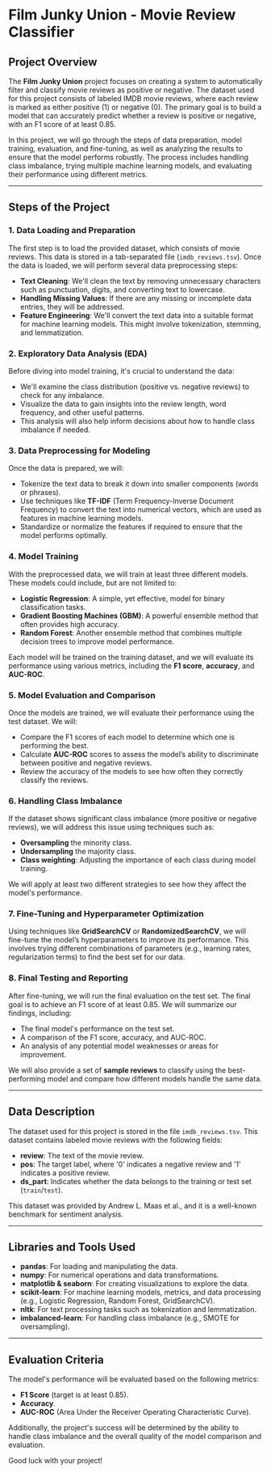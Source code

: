 # Film Junky Union - Movie Review Classifier

## Project Overview

The **Film Junky Union** project focuses on creating a system to automatically filter and classify movie reviews as positive or negative. The dataset used for this project consists of labeled IMDB movie reviews, where each review is marked as either positive (1) or negative (0). The primary goal is to build a model that can accurately predict whether a review is positive or negative, with an F1 score of at least 0.85.

In this project, we will go through the steps of data preparation, model training, evaluation, and fine-tuning, as well as analyzing the results to ensure that the model performs robustly. The process includes handling class imbalance, trying multiple machine learning models, and evaluating their performance using different metrics.

---

## Steps of the Project

### 1. Data Loading and Preparation
The first step is to load the provided dataset, which consists of movie reviews. This data is stored in a tab-separated file (`imdb_reviews.tsv`). Once the data is loaded, we will perform several data preprocessing steps:
- **Text Cleaning**: We'll clean the text by removing unnecessary characters such as punctuation, digits, and converting text to lowercase.
- **Handling Missing Values**: If there are any missing or incomplete data entries, they will be addressed.
- **Feature Engineering**: We'll convert the text data into a suitable format for machine learning models. This might involve tokenization, stemming, and lemmatization.

### 2. Exploratory Data Analysis (EDA)
Before diving into model training, it's crucial to understand the data:
- We'll examine the class distribution (positive vs. negative reviews) to check for any imbalance.
- Visualize the data to gain insights into the review length, word frequency, and other useful patterns.
- This analysis will also help inform decisions about how to handle class imbalance if needed.

### 3. Data Preprocessing for Modeling
Once the data is prepared, we will:
- Tokenize the text data to break it down into smaller components (words or phrases).
- Use techniques like **TF-IDF** (Term Frequency-Inverse Document Frequency) to convert the text into numerical vectors, which are used as features in machine learning models.
- Standardize or normalize the features if required to ensure that the model performs optimally.

### 4. Model Training
With the preprocessed data, we will train at least three different models. These models could include, but are not limited to:
- **Logistic Regression**: A simple, yet effective, model for binary classification tasks.
- **Gradient Boosting Machines (GBM)**: A powerful ensemble method that often provides high accuracy.
- **Random Forest**: Another ensemble method that combines multiple decision trees to improve model performance.

Each model will be trained on the training dataset, and we will evaluate its performance using various metrics, including the **F1 score**, **accuracy**, and **AUC-ROC**.

### 5. Model Evaluation and Comparison
Once the models are trained, we will evaluate their performance using the test dataset. We will:
- Compare the F1 scores of each model to determine which one is performing the best.
- Calculate **AUC-ROC** scores to assess the model’s ability to discriminate between positive and negative reviews.
- Review the accuracy of the models to see how often they correctly classify the reviews.

### 6. Handling Class Imbalance
If the dataset shows significant class imbalance (more positive or negative reviews), we will address this issue using techniques such as:
- **Oversampling** the minority class.
- **Undersampling** the majority class.
- **Class weighting**: Adjusting the importance of each class during model training.

We will apply at least two different strategies to see how they affect the model's performance.

### 7. Fine-Tuning and Hyperparameter Optimization
Using techniques like **GridSearchCV** or **RandomizedSearchCV**, we will fine-tune the model’s hyperparameters to improve its performance. This involves trying different combinations of parameters (e.g., learning rates, regularization terms) to find the best set for our data.

### 8. Final Testing and Reporting
After fine-tuning, we will run the final evaluation on the test set. The final goal is to achieve an F1 score of at least 0.85. We will summarize our findings, including:
- The final model's performance on the test set.
- A comparison of the F1 score, accuracy, and AUC-ROC.
- An analysis of any potential model weaknesses or areas for improvement.

We will also provide a set of **sample reviews** to classify using the best-performing model and compare how different models handle the same data.

---

## Data Description

The dataset used for this project is stored in the file `imdb_reviews.tsv`. This dataset contains labeled movie reviews with the following fields:

- **review**: The text of the movie review.
- **pos**: The target label, where '0' indicates a negative review and '1' indicates a positive review.
- **ds_part**: Indicates whether the data belongs to the training or test set (`train`/`test`).

This dataset was provided by Andrew L. Maas et al., and it is a well-known benchmark for sentiment analysis.

---

## Libraries and Tools Used

- **pandas**: For loading and manipulating the data.
- **numpy**: For numerical operations and data transformations.
- **matplotlib & seaborn**: For creating visualizations to explore the data.
- **scikit-learn**: For machine learning models, metrics, and data processing (e.g., Logistic Regression, Random Forest, GridSearchCV).
- **nltk**: For text processing tasks such as tokenization and lemmatization.
- **imbalanced-learn**: For handling class imbalance (e.g., SMOTE for oversampling).

---

## Evaluation Criteria

The model's performance will be evaluated based on the following metrics:
- **F1 Score** (target is at least 0.85).
- **Accuracy**.
- **AUC-ROC** (Area Under the Receiver Operating Characteristic Curve).

Additionally, the project's success will be determined by the ability to handle class imbalance and the overall quality of the model comparison and evaluation.

Good luck with your project!